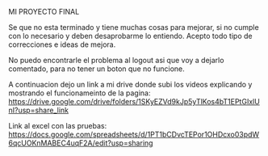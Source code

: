 MI PROYECTO FINAL

Se que no esta terminado y tiene muchas cosas para mejorar, si no cumple con lo necesario y deben desaprobarme lo entiendo. Acepto todo tipo de correcciones e ideas de mejora.

No puedo encontrarle el problema al logout asi que voy a dejarlo comentado, para no tener un boton que no funcione.

A continuacion dejo un link a mi drive donde subi los videos explicando y mostrando el funcionameinto de la pagina:
https://drive.google.com/drive/folders/1SKyEZVd9kJp5yTlKos4bT1EPtGIxlUnI?usp=share_link

Link al excel con las pruebas:
https://docs.google.com/spreadsheets/d/1PT1bCDvcTEPor1OHDcxo03pdW6qcUOKnMABEC4uqF2A/edit?usp=sharing